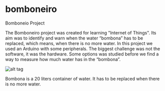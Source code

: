 # bomboneiro
Bomboneio Project

The Bomboneiro project was created for learning "Internet of Things". Its aim was to identify and warn when the water “bombona” has to be replaced, which means, when there is no more water. In this project we used an Arduino with some peripherals. The biggest challenge was not the software, it was the hardware. Some options was studied before we find a way to measure how much water has in the “bombona”.

![alt tag](https://s18.postimg.org/fwycvep1l/0e427fa3_538d_4dda_a395_a7a44fb53b20_Easy_Resize.jpg)

Bombona is a 20 liters container of water. It has to be replaced when there is no more water.
